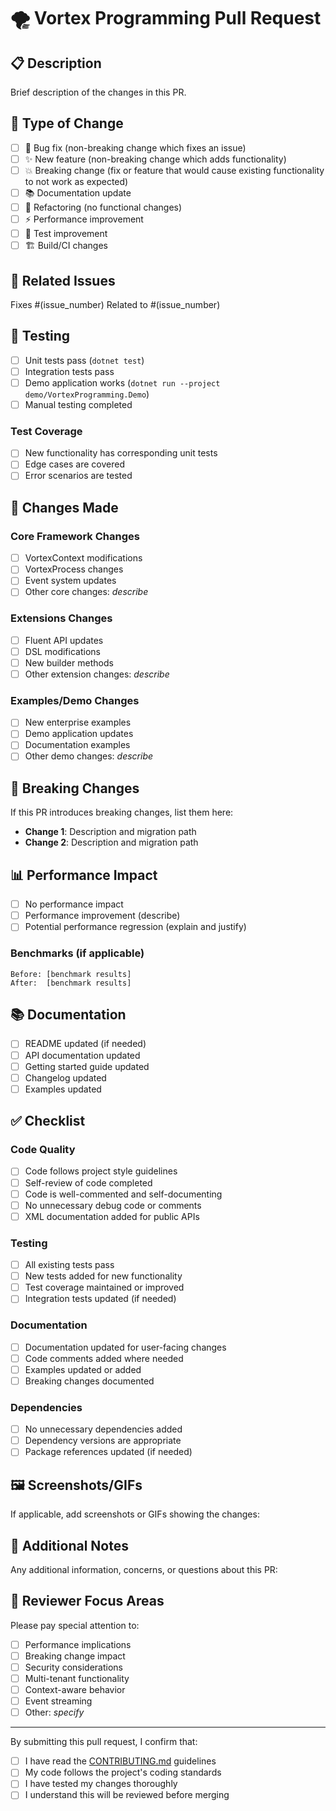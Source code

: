 # 🌪️ Vortex Programming Pull Request

## 📋 Description

Brief description of the changes in this PR.

## 🎯 Type of Change

- [ ] 🐛 Bug fix (non-breaking change which fixes an issue)
- [ ] ✨ New feature (non-breaking change which adds functionality)
- [ ] 💥 Breaking change (fix or feature that would cause existing functionality to not work as expected)
- [ ] 📚 Documentation update
- [ ] 🔧 Refactoring (no functional changes)
- [ ] ⚡ Performance improvement
- [ ] 🧪 Test improvement
- [ ] 🏗️ Build/CI changes

## 🔗 Related Issues

Fixes #(issue_number)
Related to #(issue_number)

## 🧪 Testing

- [ ] Unit tests pass (`dotnet test`)
- [ ] Integration tests pass
- [ ] Demo application works (`dotnet run --project demo/VortexProgramming.Demo`)
- [ ] Manual testing completed

### Test Coverage
- [ ] New functionality has corresponding unit tests
- [ ] Edge cases are covered
- [ ] Error scenarios are tested

## 📝 Changes Made

### Core Framework Changes
- [ ] VortexContext modifications
- [ ] VortexProcess changes
- [ ] Event system updates
- [ ] Other core changes: _describe_

### Extensions Changes
- [ ] Fluent API updates
- [ ] DSL modifications
- [ ] New builder methods
- [ ] Other extension changes: _describe_

### Examples/Demo Changes
- [ ] New enterprise examples
- [ ] Demo application updates
- [ ] Documentation examples
- [ ] Other demo changes: _describe_

## 🔄 Breaking Changes

If this PR introduces breaking changes, list them here:

- **Change 1**: Description and migration path
- **Change 2**: Description and migration path

## 📊 Performance Impact

- [ ] No performance impact
- [ ] Performance improvement (describe)
- [ ] Potential performance regression (explain and justify)

### Benchmarks (if applicable)
```
Before: [benchmark results]
After:  [benchmark results]
```

## 📚 Documentation

- [ ] README updated (if needed)
- [ ] API documentation updated
- [ ] Getting started guide updated
- [ ] Changelog updated
- [ ] Examples updated

## ✅ Checklist

### Code Quality
- [ ] Code follows project style guidelines
- [ ] Self-review of code completed
- [ ] Code is well-commented and self-documenting
- [ ] No unnecessary debug code or comments
- [ ] XML documentation added for public APIs

### Testing
- [ ] All existing tests pass
- [ ] New tests added for new functionality
- [ ] Test coverage maintained or improved
- [ ] Integration tests updated (if needed)

### Documentation
- [ ] Documentation updated for user-facing changes
- [ ] Code comments added where needed
- [ ] Examples updated or added
- [ ] Breaking changes documented

### Dependencies
- [ ] No unnecessary dependencies added
- [ ] Dependency versions are appropriate
- [ ] Package references updated (if needed)

## 🖼️ Screenshots/GIFs

If applicable, add screenshots or GIFs showing the changes:

## 🤔 Additional Notes

Any additional information, concerns, or questions about this PR:

## 🎯 Reviewer Focus Areas

Please pay special attention to:

- [ ] Performance implications
- [ ] Breaking change impact
- [ ] Security considerations
- [ ] Multi-tenant functionality
- [ ] Context-aware behavior
- [ ] Event streaming
- [ ] Other: _specify_

---

By submitting this pull request, I confirm that:
- [ ] I have read the [CONTRIBUTING.md](../CONTRIBUTING.md) guidelines
- [ ] My code follows the project's coding standards
- [ ] I have tested my changes thoroughly
- [ ] I understand this will be reviewed before merging 
